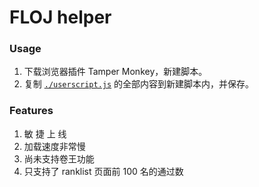 # FLOJ helper

### Usage

1. 下载浏览器插件 Tamper Monkey，新建脚本。
2. 复制 [`./userscript.js`](https://raw.githubusercontent.com/whx1003/FLOJ-helper/FLOJ-helper/userscript.js) 的全部内容到新建脚本内，并保存。

### Features

1. 敏 捷 上 线
2. 加载速度非常慢
3. 尚未支持卷王功能
4. 只支持了 ranklist 页面前 100 名的通过数
